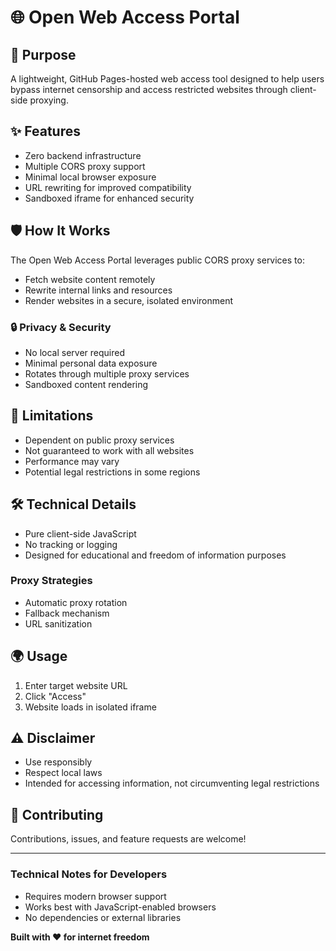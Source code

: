 # 🌐 Open Web Access Portal

## 🚀 Purpose
A lightweight, GitHub Pages-hosted web access tool designed to help users bypass internet censorship and access restricted websites through client-side proxying.

## ✨ Features
- Zero backend infrastructure
- Multiple CORS proxy support
- Minimal local browser exposure
- URL rewriting for improved compatibility
- Sandboxed iframe for enhanced security

## 🛡️ How It Works
The Open Web Access Portal leverages public CORS proxy services to:
- Fetch website content remotely
- Rewrite internal links and resources
- Render websites in a secure, isolated environment

### 🔒 Privacy & Security
- No local server required
- Minimal personal data exposure
- Rotates through multiple proxy services
- Sandboxed content rendering

## 🚧 Limitations
- Dependent on public proxy services
- Not guaranteed to work with all websites
- Performance may vary
- Potential legal restrictions in some regions

## 🛠️ Technical Details
- Pure client-side JavaScript
- No tracking or logging
- Designed for educational and freedom of information purposes

### Proxy Strategies
- Automatic proxy rotation
- Fallback mechanism
- URL sanitization

## 🌍 Usage
1. Enter target website URL
2. Click "Access"
3. Website loads in isolated iframe

## ⚠️ Disclaimer
- Use responsibly
- Respect local laws
- Intended for accessing information, not circumventing legal restrictions

## 🤝 Contributing
Contributions, issues, and feature requests are welcome!

---

### Technical Notes for Developers
- Requires modern browser support
- Works best with JavaScript-enabled browsers
- No dependencies or external libraries

**Built with ❤️ for internet freedom**
